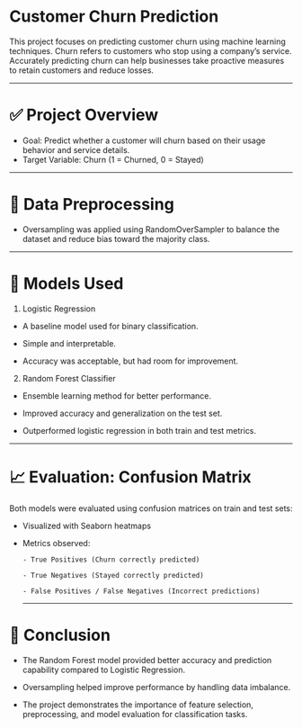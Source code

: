 # Customer Churn Prediction
This project focuses on predicting customer churn using machine learning techniques. Churn refers to customers who stop using a company’s service. Accurately predicting churn can help businesses take proactive measures to retain customers and reduce losses.

------------------
# ✅ Project Overview

- Goal: Predict whether a customer will churn based on their usage behavior and service details.
- Target Variable: Churn (1 = Churned, 0 = Stayed)

--------------------
# 🔄 Data Preprocessing

- Oversampling was applied using RandomOverSampler to balance the dataset and reduce bias toward the majority class.

-------------------
# 🤖 Models Used

1. Logistic Regression
- A baseline model used for binary classification.

- Simple and interpretable.

- Accuracy was acceptable, but had room for improvement.

2. Random Forest Classifier
- Ensemble learning method for better performance.

- Improved accuracy and generalization on the test set.

- Outperformed logistic regression in both train and test metrics.

---------------

# 📈 Evaluation: Confusion Matrix

Both models were evaluated using confusion matrices on train and test sets:

- Visualized with Seaborn heatmaps

- Metrics observed:

      - True Positives (Churn correctly predicted)

      - True Negatives (Stayed correctly predicted)

      - False Positives / False Negatives (Incorrect predictions)

  -----------------------
 # 📌 Conclusion
 
- The Random Forest model provided better accuracy and prediction capability compared to Logistic Regression.

- Oversampling helped improve performance by handling data imbalance.

- The project demonstrates the importance of feature selection, preprocessing, and model evaluation for classification tasks.



